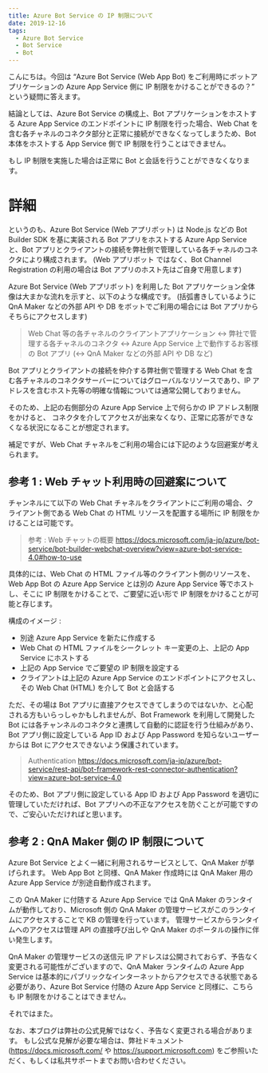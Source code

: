 ```yaml
---
title: Azure Bot Service の IP 制限について
date: 2019-12-16
tags: 
  - Azure Bot Service
  - Bot Service
  - Bot
---
```


こんにちは。今回は “Azure Bot Service (Web App Bot) をご利用時にボットアプリケーションの Azure App Service 側に IP 制限をかけることができるの？” という疑問に答えます。


結論としては、Azure Bot Service の構成上、Bot アプリケーションをホストする Azure App Service のエンドポイントに IP 制限を行った場合、Web Chat を含む各チャネルのコネクタ部分と正常に接続ができなくなってしまうため、Bot 本体をホストする App Service 側で IP 制限を行うことはできません。

もし IP 制限を実施した場合は正常に Bot と会話を行うことができなくなります。

# 詳細
というのも、Azure Bot Service (Web アプリボット) は Node.js などの Bot Builder SDK を基に実装される Bot アプリをホストする Azure App Service と、Bot アプリとクライアントの接続を弊社側で管理している各チャネルのコネクタにより構成されます。
(Web アプリボット ではなく、Bot Channel Registration の利用の場合は Bot アプリのホスト先はご自身で用意します)

Azure Bot Service (Web アプリボット) を利用した Bot アプリケーション全体像は大まかな流れを示すと、以下のような構成です。
(括弧書きしているように QnA Maker などの外部 API や DB をボットでご利用の場合には Bot アプリからそちらにアクセスします)

> Web Chat 等の各チャネルのクライアントアプリケーション <-> 弊社で管理する各チャネルのコネクタ <-> Azure App Service 上で動作するお客様の Bot アプリ (<-> QnA Maker などの外部 API や DB など)

Bot アプリとクライアントの接続を仲介する弊社側で管理する Web Chat を含む各チャネルのコネクタサーバーについてはグローバルなリソースであり、IP アドレスを含むホスト先等の明確な情報については通常公開しておりません。

そのため、上記の右側部分の Azure App Service 上で何らかの IP アドレス制限をかけると、
コネクタを介してアクセスが出来なくなり、正常に応答ができなくなる状況になることが想定されます。

補足ですが、Web Chat チャネルをご利用の場合には下記のような回避案が考えられます。

## 参考 1 : Web チャット利用時の回避案について
チャンネルにて以下の Web Chat チャネルをクライアントにご利用の場合、クライアント側である Web Chat の HTML リソースを配置する場所に IP 制限をかけることは可能です。

> 参考 : Web チャットの概要
> https://docs.microsoft.com/ja-jp/azure/bot-service/bot-builder-webchat-overview?view=azure-bot-service-4.0#how-to-use

具体的には、Web Chat の HTML ファイル等のクライアント側のリソースを、Web App Bot の Azure App Service とは別の Azure App Service 等でホストし、そこに IP 制限をかけることで、ご要望に近い形で IP 制限をかけることが可能と存じます。

構成のイメージ : 
  - 別途 Azure App Service を新たに作成する
  -  Web Chat の HTML ファイルをシークレット キー変更の上、上記の App Service にホストする
  - 上記の App Service でご要望の IP 制限を設定する
  - クライアントは上記の Azure App Service のエンドポイントにアクセスし、その Web Chat (HTML) を介して Bot と会話する

ただ、その場は Bot アプリに直接アクセスできてしまうのではないか、と心配される方もいらっしゃかもしれませんが、Bot Framework を利用して開発した Bot には各チャンネルのコネクタと連携して自動的に認証を行う仕組みがあり、Bot アプリ側に設定している App ID および App Password を知らないユーザーからは Bot にアクセスできないよう保護されています。

> Authentication
> https://docs.microsoft.com/ja-jp/azure/bot-service/rest-api/bot-framework-rest-connector-authentication?view=azure-bot-service-4.0

そのため、Bot アプリ側に設定している App ID および App Password を適切に管理していただければ、Bot アプリへの不正なアクセスを防ぐことが可能ですので、ご安心いただければと思います。


## 参考 2 : QnA Maker 側の IP 制限について
Azure Bot Service とよく一緒に利用されるサービスとして、QnA Maker が挙げられます。
Web App Bot と同様、QnA Maker 作成時には QnA Maker 用の Azure App Service が別途自動作成されます。

この QnA Maker に付随する Azure App Service では QnA Maker のランタイムが動作しており、Microsoft 側の QnA Maker の管理サービスがこのランタイムにアクセスすることで KB の管理を行っています。
管理サービスからランタイムへのアクセスは管理 API の直接呼び出しや QnA Maker のポータルの操作に伴い発生します。

QnA Maker の管理サービスの送信元 IP アドレスは公開されておらず、予告なく変更される可能性がございますので、QnA Maker ランタイムの Azure App Service は基本的にパブリックなインターネットからアクセスできる状態である必要があり、Azure Bot Service 付随の Azure App Service と同様に、こちらも IP 制限をかけることはできません。

それではまた。

なお、本ブログは弊社の公式見解ではなく、予告なく変更される場合があります。
もし公式な見解が必要な場合は、弊社ドキュメント (https://docs.microsoft.com/ や https://support.microsoft.com) をご参照いただく、もしくは私共サポートまでお問い合わせください。
